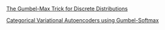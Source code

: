 [The Gumbel-Max Trick for Discrete Distributions](https://hips.seas.harvard.edu/blog/2013/04/06/the-gumbel-max-trick-for-discrete-distributions/)

[Categorical Variational Autoencoders using Gumbel-Softmax](https://blog.evjang.com/2016/11/tutorial-categorical-variational.html)
